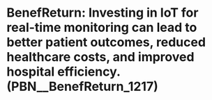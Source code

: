 # BenefReturn: __Investing in IoT for real-time monitoring can lead to better patient outcomes, reduced healthcare costs, and improved hospital efficiency.__ (PBN__BenefReturn_1217)

